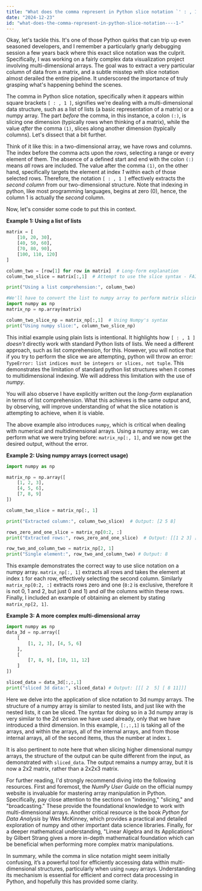 ```yaml
---
title: "What does the comma represent in Python slice notation `' : , 1 '`?"
date: "2024-12-23"
id: "what-does-the-comma-represent-in-python-slice-notation----1-"
---
```


Okay, let's tackle this. It's one of those Python quirks that can trip up even seasoned developers, and I remember a particularly gnarly debugging session a few years back where this exact slice notation was the culprit. Specifically, I was working on a fairly complex data visualization project involving multi-dimensional arrays. The goal was to extract a very particular column of data from a matrix, and a subtle misstep with slice notation almost derailed the entire pipeline. It underscored the importance of truly grasping what's happening behind the scenes.

The comma in Python slice notation, specifically when it appears within square brackets `[ : , 1 ]`, signifies we're dealing with a multi-dimensional data structure, such as a list of lists (a basic representation of a matrix) or a numpy array. The part *before* the comma, in this instance, a colon `(:)`, is slicing one dimension (typically rows when thinking of a matrix), while the value *after* the comma `(1)`, slices along another dimension (typically columns). Let's dissect that a bit further.

Think of it like this: in a two-dimensional array, we have rows and columns. The index before the comma acts upon the *rows*, selecting a range or every element of them. The absence of a defined start and end with the colon `(:)` means *all* rows are included. The value after the comma `(1)`, on the other hand, specifically targets the element at index *1* within each of those selected rows. Therefore, the notation `[ : , 1 ]` effectively extracts the *second column* from our two-dimensional structure. Note that indexing in python, like most programming languages, begins at zero (0), hence, the column 1 is actually the *second* column.

Now, let's consider some code to put this in context.

**Example 1: Using a list of lists**

```python
matrix = [
    [10, 20, 30],
    [40, 50, 60],
    [70, 80, 90],
    [100, 110, 120]
]

column_two = [row[1] for row in matrix]  # Long-form explanation
column_two_slice = matrix[:,1]  # Attempt to use the slice syntax - FAILS

print("Using a list comprehension:", column_two)

#We'll have to convert the list to numpy array to perform matrix slicing.
import numpy as np
matrix_np = np.array(matrix)

column_two_slice_np = matrix_np[:,1]  # Using Numpy's syntax
print("Using numpy slice:", column_two_slice_np)
```

This initial example using plain lists is intentional. It highlights how `[ : , 1 ]` *doesn't* directly work with standard Python lists of lists. We need a different approach, such as list comprehension, for this. However, you will notice that if you try to perform the slice we are attempting, python will throw an error: `TypeError: list indices must be integers or slices, not tuple`. This demonstrates the limitation of standard python list structures when it comes to multidimensional indexing. We will address this limitation with the use of *numpy*.

You will also observe I have explicitly written out the *long-form* explanation in terms of list comprehension. What this achieves is the same output and, by observing, will improve understanding of what the slice notation is attempting to achieve, when it is viable.

The above example also introduces `numpy`, which is critical when dealing with numerical and multidimensional arrays. Using a numpy array, we can perform what we were trying before: `matrix_np[:, 1]`, and we now get the desired output, without the error.

**Example 2: Using numpy arrays (correct usage)**

```python
import numpy as np

matrix_np = np.array([
    [1, 2, 3],
    [4, 5, 6],
    [7, 8, 9]
])

column_two_slice = matrix_np[:, 1]

print("Extracted column:", column_two_slice)  # Output: [2 5 8]

rows_zero_and_one_slice = matrix_np[0:2, :]
print("Extracted rows:", rows_zero_and_one_slice)  # Output: [[1 2 3] [4 5 6]]

row_two_and_column_two = matrix_np[2, 1]
print("Single element:", row_two_and_column_two) # Output: 8

```

This example demonstrates the correct way to use slice notation on a numpy array. `matrix_np[:, 1]` extracts all rows and takes the element at index `1` for each row, effectively selecting the second column. Similarly `matrix_np[0:2, :]` extracts rows zero and one (`0:2` is exclusive, therefore it is not 0, 1 and 2, but just 0 and 1) and *all* the columns within these rows. Finally, I included an example of obtaining an element by stating `matrix_np[2, 1]`.

**Example 3: A more complex multi-dimensional array**

```python
import numpy as np
data_3d = np.array([
    [
        [1, 2, 3], [4, 5, 6]
    ],
    [
        [7, 8, 9], [10, 11, 12]
    ]
])

sliced_data = data_3d[:,:,1]
print("sliced 3d data:", sliced_data) # Output: [[[ 2  5] [ 8 11]]]
```

Here we delve into the application of slice notation to 3d numpy arrays. The structure of a numpy array is similar to nested lists, and just like with the nested lists, it can be sliced. The syntax for doing so in a 3d numpy array is very similar to the 2d version we have used already, only that we have introduced a third dimension. In this example, `[:,:,1]` is taking all of the arrays, and within the arrays, all of the internal arrays, and from those internal arrays, all of the second items, thus the number at index `1`.

It is also pertinent to note here that when slicing higher dimensional numpy arrays, the structure of the output can be quite different from the input, as demonstrated with `sliced_data`. The output remains a numpy array, but it is now a 2x2 matrix, rather than a 2x2x3 matrix.

For further reading, I'd strongly recommend diving into the following resources. First and foremost, the *NumPy User Guide* on the official numpy website is invaluable for mastering array manipulation in Python. Specifically, pay close attention to the sections on "indexing," "slicing," and "broadcasting." These provide the foundational knowledge to work with multi-dimensional arrays. Another critical resource is the book *Python for Data Analysis* by Wes McKinney, which provides a practical and detailed exploration of numpy and other important data science libraries. Finally, for a deeper mathematical understanding, "Linear Algebra and its Applications" by Gilbert Strang gives a more in-depth mathematical foundation which can be beneficial when performing more complex matrix manipulations.

In summary, while the comma in slice notation might seem initially confusing, it’s a powerful tool for efficiently accessing data within multi-dimensional structures, particularly when using `numpy` arrays. Understanding its mechanism is essential for efficient and correct data processing in Python, and hopefully this has provided some clarity.

